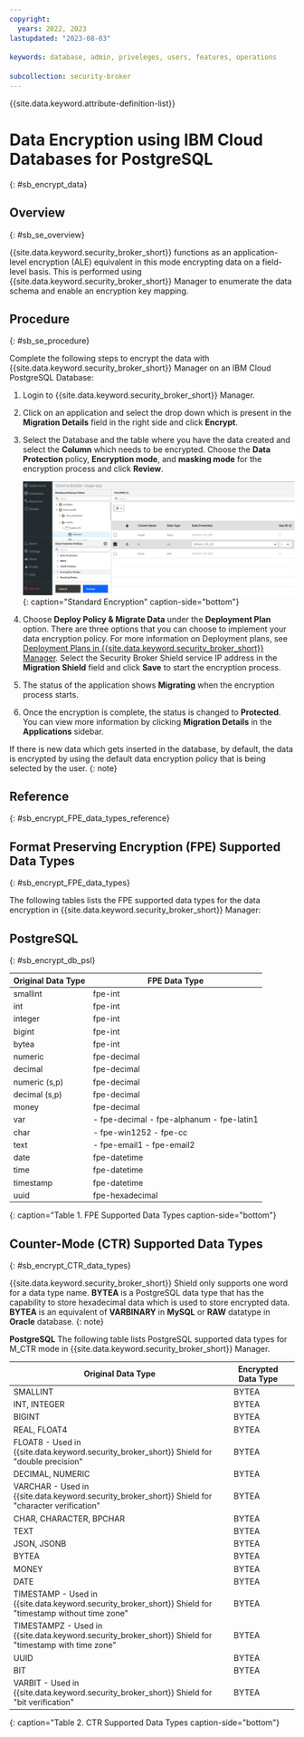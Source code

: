 ```yaml
---
copyright:
  years: 2022, 2023
lastupdated: "2023-08-03"

keywords: database, admin, priveleges, users, features, operations

subcollection: security-broker
---
```


{{site.data.keyword.attribute-definition-list}}

# Data Encryption using IBM Cloud Databases for PostgreSQL
{: #sb_encrypt_data}

## Overview
{: #sb_se_overview}

{{site.data.keyword.security_broker_short}} functions as an application-level encryption (ALE) equivalent in this mode encrypting data on a field-level basis. This is performed using {{site.data.keyword.security_broker_short}} Manager to enumerate the data schema and enable an encryption key mapping.

## Procedure
{: #sb_se_procedure}



Complete the following steps to encrypt the data with {{site.data.keyword.security_broker_short}} Manager on
an IBM Cloud PostgreSQL Database:

1. Login to {{site.data.keyword.security_broker_short}} Manager.
2. Click on an application and select the drop down which is present in the **Migration Details** field in the right side and click **Encrypt**.
3. Select the Database and the table where you have the data created and select the **Column** which needs to be encrypted. Choose the **Data Protection** policy, **Encryption mode**, and **masking mode** for the encryption process and click **Review**.

   ![Encryption](../images/encryption_schema.svg){: caption="Standard Encryption" caption-side="bottom"}

4. Choose **Deploy Policy & Migrate Data** under the **Deployment Plan** option. There are three options that you can choose to implement your data encryption policy. For more information on Deployment plans, see [Deployment Plans in {{site.data.keyword.security_broker_short}} Manager](/docs/security-broker?topic=security-broker-sb_about#sb-deployment-plans). Select the Security Broker Shield service IP address in the **Migration Shield** field and click **Save** to start the encryption process.

5. The status of the application shows **Migrating** when the encryption process starts.

6. Once the encryption is complete, the status is changed to **Protected**. You can view more information by clicking **Migration Details** in the **Applications** sidebar.

If there is new data which gets inserted in the database, by default, the data is encrypted by using the default data encryption policy that is being selected by the user.
{: note}

## Reference
{: #sb_encrypt_FPE_data_types_reference}

## Format Preserving Encryption (FPE) Supported Data Types
{: #sb_encrypt_FPE_data_types}

The following tables lists the FPE supported data types for the data encryption in {{site.data.keyword.security_broker_short}} Manager:

## PostgreSQL
{: #sb_encrypt_db_psl}

| **Original Data Type** | **FPE Data Type**                         |
|------------------------|-------------------------------------------|
| smallint               | fpe-int                                   |
| int                    | fpe-int                                   |
| integer                | fpe-int                                   |
| bigint                 | fpe-int                                   |
| bytea                  | fpe-int                                   |
| numeric                | fpe-decimal                               |
| decimal                | fpe-decimal                               |
| numeric (s,p)          | fpe-decimal                               |
| decimal (s,p)          | fpe-decimal                               |
| money                  | fpe-decimal                               |
| var                    | - fpe-decimal - fpe-alphanum - fpe-latin1 |
| char                   | - fpe-win1252 - fpe-cc                    |
| text                   | - fpe-email1 - fpe-email2                 |
| date                   | fpe-datetime                              |
| time                   | fpe-datetime                              |
| timestamp              | fpe-datetime                              |
| uuid                   | fpe-hexadecimal                           |
{: caption="Table 1. FPE Supported Data Types caption-side="bottom"}

## Counter-Mode (CTR) Supported Data Types
{: #sb_encrypt_CTR_data_types}

{{site.data.keyword.security_broker_short}} Shield only supports one word for a data type name.
**BYTEA** is a PostgreSQL data type that has the capability to store hexadecimal data which is used to store encrypted data. **BYTEA** is an equivalent of **VARBINARY** in **MySQL** or **RAW** datatype in **Oracle** database.
{: note}

**PostgreSQL**
The following table lists PostgreSQL supported data types for M_CTR mode in {{site.data.keyword.security_broker_short}} Manager. 

| **Original Data Type**                                                            | **Encrypted Data Type** |   |
|-----------------------------------------------------------------------------------|-------------------------|---|
| SMALLINT                                                                          | BYTEA                   |   |
| INT, INTEGER                                                                      | BYTEA                   |   |
| BIGINT                                                                            | BYTEA                   |   |
| REAL, FLOAT4                                                                      | BYTEA                   |   |
| FLOAT8 - Used in {{site.data.keyword.security_broker_short}} Shield  for "double precision"              | BYTEA                   |   |
| DECIMAL, NUMERIC                                                                  | BYTEA                   |   |
| VARCHAR - Used in {{site.data.keyword.security_broker_short}} Shield for "character verification"        | BYTEA                   |   |
| CHAR, CHARACTER, BPCHAR                                                           | BYTEA                   |   |
| TEXT                                                                              | BYTEA                   |   |
| JSON, JSONB                                                                       | BYTEA                   |   |
| BYTEA                                                                             | BYTEA                   |   |
| MONEY                                                                             | BYTEA                   |   |
| DATE                                                                              | BYTEA                   |   |
| TIMESTAMP - Used in {{site.data.keyword.security_broker_short}} Shield for "timestamp without time zone" | BYTEA                   |   |
| TIMESTAMPZ - Used in {{site.data.keyword.security_broker_short}} Shield for "timestamp with time zone"   | BYTEA                   |   |
| UUID                                                                              | BYTEA                   |   |
| BIT                                                                               | BYTEA                   |   |
| VARBIT - Used in {{site.data.keyword.security_broker_short}} Shield for "bit verification"               | BYTEA                   |   |
{: caption="Table 2. CTR Supported Data Types caption-side="bottom"}







